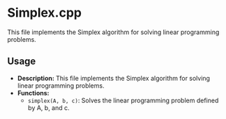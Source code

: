 # Simplex.cpp

This file implements the Simplex algorithm for solving linear programming problems.

## Usage

*   **Description:** This file implements the Simplex algorithm for solving linear programming problems.
*   **Functions:**
    *   `simplex(A, b, c)`: Solves the linear programming problem defined by A, b, and c.